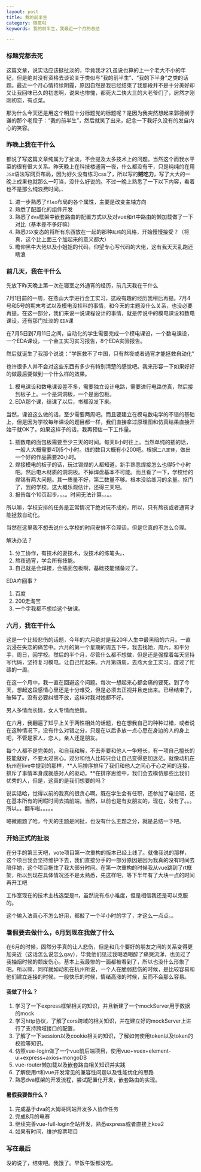 ```yaml
---
layout: post
title: 我的前半生
category: 随意啦
keywords: 我的前半生，我最近一个月的总结

---
```


### 标题党都去死
    
这篇文章，说实话应该挺扯淡的，毕竟我才21,虽说也算的上一个老大不小的年纪，但是绝对没有资格去谈论关于类似与“我的前半生”、“我的下半身”之类的话题。最近一个月心情持续阴霾，原因自然是我已经结束了我那段并不是十分美好却又让我回味已久的初恋啊，说来也惨愧，都死大二快大三的大老爷们了，居然才刚刚初恋，有点菜。
    
那为什么今天还是用这个明显十分标题党的标题呢？是因为我突然想起来郭德纲于谦的那个老段子：“我的前半生”，然后就笑了出来，纪念一下我好久没有的发自内心的笑容。

### 昨晚上我在干什么

都说了写这篇文章纯属为了扯淡，不会提及太多技术上的问题。当然这个而我水平菜的很有很大关系。昨天晚上在科技楼通宵一夜，什么都没有干，只是纯纯的在用`JSX`语法写网页布局，因为好久没有练习css了，所以写的**贼吃力**，写了大大的一晚上成果也就那么一叮当，没什么好说的。不过一晚上熟悉了一下以下内容，看着也不是那么纯浪费时间。、

1. 进一步熟悉了`flex`布局的各个属性，主要是改变主轴方向
2. 熟悉了配置化的组件开发
3. 熟悉了`dva`框架中嵌套路由的配置方式以及对vue和rt中路由的懒加载做了一下对比（基本差不多好嘛）
4. 熟悉`JSX`变态的将所有东西放在一起的那种`乱炖`的风格，开始慢慢接受？（将真，这个比上面三个加起来的意义都大）
5. 瞻仰黑牛大佬以及小姐姐的代码，仰望专心写代码的大佬，这有我天天乱跑还瞎浪

### 前几天，我在干什么

先放下昨天晚上第一次在寝室之外通宵的经历，前几天我在干什么

7月1日前的一周，在燕山大学进行金工实习，这段有趣的经历我稍后再提。7月4号和5号的期末考试以及模电没挂科的事情，和今天的主题没什么关系，也没必要再提。在这一部分，我们来说一说课程设计的事情，就是传说中的模电课设和数电课设，还有那门扯淡的 `EDA`课

在7月5日到7月11日之间，自动化的学生需要完成一个模电课设，一个数电课设，一个EDA课设，一个金工实习实习报告，8个EDA实验报告。

然后就诞生了我那个说说：“学医救不了中国，只有熬夜或者通宵才能拯救自动化”

也许很多人并不会对这些东西有多少有特别清楚的感觉吧。我来形容一下如果好好的做最后要做到一个什么样的效果。

1. 模电课设和数电课设差不多，需要独立设计电路，需要进行电路仿真，然后接到板子上。一个是洞洞板，一个是面包板。
2. EDA那个课，结课了以后，书都没发下来。

当然，课设这么做的话，至少需要两周吧。而且要建立在模电数电学的不错的基础上，但是因为学校每年课设的题目都一样，我们直接拿过原理图和仿真结果直接开始干就OK了。如果这样子的话，我再预估一下工作量。
1. 插数电的面包板需要至少三天的时间。每天8小时往上。当然单纯的插的话，一般人大概需要4到5个小时。线的数目大概有小200吧。根据`二八定律`，做出一个好的作品需要20小时。
2. 焊接模电的板子的话，玩过锡焊的人都知道，新手熟悉焊接怎么也得5个小时吧。然后电木材质的洞洞板。不掉焊盘基本不可能。而且看了一下，学校给的焊锡有两大问题。其一质量不好，第二数量不够。根本没给练习的余量。抠门了，我的学校。这大概乐观估计，还得三天吧。
3. 报告每个10页起步。。。。时间无法计算。。。。

所以嘛，学校安排的任务是正常情况下绝对玩不成的，所以，只有熬夜或者通宵才能拯救自动化。

当然在这里我不想去说什么学校的时间安排不合理话，但是它真的不怎么合理。

解决办法？

1. 分工协作，有技术的耍技术，没技术的练笔头。、
2. 熬夜通宵，学会所有技能。
3. 自己就是会焊接，会插面包板啊，基础技能储备过了。

EDA咋回事？
1. 百度
2. 200走淘宝
3. 一个字我都不想给这个破课。

### 六月，我在干什么

这是一个比较悲伤的话题，今年的六月绝对是我20年人生中最黑暗的六月。一直沉浸在失恋的痛苦中。六月的第一个星期的周五下午，我去找她，周六，和平分手，周日，回学校。然后的半个月，尽管什么都不想做，但是还是强撑着每天坚持写代码，坚持复习模电。让自己忙起来。六月第四周，去燕大金工实习。度过了忙碌的一周。

在这一个月中，我一直在回避这个问题。每次一想起来心都会痛的要死。到了今天，想起这段感情心里还是十分难受，但是必须去正视并且走出来。已经结束了，破碎了。没有必要纠缠不放，这样对我对她都不好。

男人多情而长情，女人专情而绝情。

在六月，我翻遍了知乎上关于两性相处的话题，也在想我自己的种种过错，或者说在这种情况下，没有什么对错之分，只是在以后多放一点心思在身边的人的身上吧，不管是家人，恋人，亲人还是朋友。

每个人都不是完美的，和自我和解，不去非要和他人一争短长，有一项自己擅长的技能就好，不要太过贪心。过分和他人比较只会让自己变得更加迷茫。就像动机在杭州在live中提到的那样，**人际排序排斥了我们和他人之间心于心之间的连接，排斥了事情本身成就感对人的驱动。**在排序思维中，我们会去模仿那些比我们优秀的人，但是，这真的是我们想要的吗？

说实话哈，觉得以前的我真的很贪心啊。既在学生会有任职，还参加了电设班，还在基本所有的闲暇时间去搞前端，当然，以前也是有女朋友的，现在，没有了。。。所以。。翻车啦。。。。。

略微跑题了哈，今天的主题是闲扯，也没有什么主题之分，就是总结一下吧。

### 开始正式的扯淡

在分手的第三天吧，vote项目第一次重构的版本已经上线了。就像我说的那样，这个项目我会坚持维护下去，我们直接分手的一部分原因是因为我真的没有时间去陪伴她，这个项目拖住了我大部分时间。在第一次重构的时候我从vue跳到了rt框架，所以到现在具体情况还不是太熟悉，先这样吧，等下半年有了大块一点的时间再开工吧

工作室现在的技术主栈选型是rt，虽然说有点小难度，但是相信我还是可以克服的。

这个输入法真心不怎么好用，都敲了一个半小时的字了，才这么一点点。。

### 暑假要去做什么，6月到现在我做了什么

在6月的时候，固然分手真的让人悲伤，但是和几个要好的朋友之间的关系变得更加亲近（这话怎么说怎么gay），毕竟他们见过我喝酒喝醉了痛哭流涕，也见过了我抽烟时候的颓废伤心。基本上我最惨的一面都被看到了，所以也没什么形象了吧。所以嘛，同样就如动机在杭州所说，一个人在脆弱悲伤的时候，是比较容易和他们建立连接的时候。一般快乐的时候，情绪高涨的时候，反而不会那么容易。

#### 我做了什么？

1. 学习了一下express框架相关的知识，并且新建了一个mockServer用于数据的mock
2. 学习http协议，了解了cors跨域的相关知识，并在建立好的mockServer上进行了支持跨域接口的配置，
3. 了解了一下session以及cookie相关的知识，了解如何使用token以及token的校验等知识。
4. 仿照vue-login做了一个vue前后端项目，使用vue+vuex+element-ui+express+axios+mongoDB
5. vue-router懒加载以及嵌套路由相关知识并实践
6. 了解使用rt和vue开发常见的兼容性问题以及性能优化的思路
5. 熟悉dva框架的开发流程，尝试配置化开发，嵌套路由的实现。

#### 暑假我要做什么？

1. 完成基于dva的大姆哥网站开发多人协作任务
2. 完成8月的电赛
3. 继续完善vue-full-login全站开发，熟悉express或者直接上koa2
4. 如果有时间，维护投票项目


### 写在最后

没的说了，结束吧。我饿了。早饭午饭都没吃。